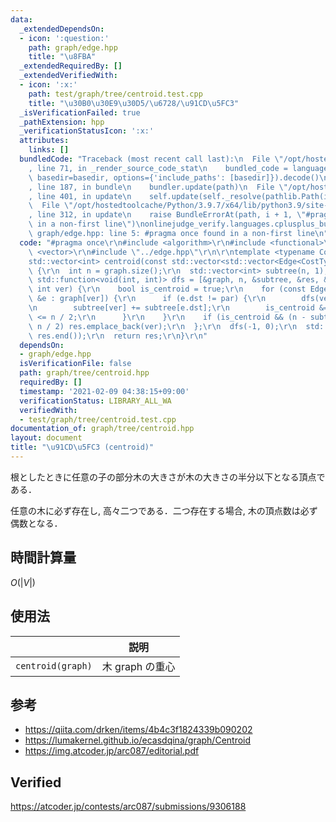```yaml
---
data:
  _extendedDependsOn:
  - icon: ':question:'
    path: graph/edge.hpp
    title: "\u8FBA"
  _extendedRequiredBy: []
  _extendedVerifiedWith:
  - icon: ':x:'
    path: test/graph/tree/centroid.test.cpp
    title: "\u30B0\u30E9\u30D5/\u6728/\u91CD\u5FC3"
  _isVerificationFailed: true
  _pathExtension: hpp
  _verificationStatusIcon: ':x:'
  attributes:
    links: []
  bundledCode: "Traceback (most recent call last):\n  File \"/opt/hostedtoolcache/Python/3.9.7/x64/lib/python3.9/site-packages/onlinejudge_verify/documentation/build.py\"\
    , line 71, in _render_source_code_stat\n    bundled_code = language.bundle(stat.path,\
    \ basedir=basedir, options={'include_paths': [basedir]}).decode()\n  File \"/opt/hostedtoolcache/Python/3.9.7/x64/lib/python3.9/site-packages/onlinejudge_verify/languages/cplusplus.py\"\
    , line 187, in bundle\n    bundler.update(path)\n  File \"/opt/hostedtoolcache/Python/3.9.7/x64/lib/python3.9/site-packages/onlinejudge_verify/languages/cplusplus_bundle.py\"\
    , line 401, in update\n    self.update(self._resolve(pathlib.Path(included), included_from=path))\n\
    \  File \"/opt/hostedtoolcache/Python/3.9.7/x64/lib/python3.9/site-packages/onlinejudge_verify/languages/cplusplus_bundle.py\"\
    , line 312, in update\n    raise BundleErrorAt(path, i + 1, \"#pragma once found\
    \ in a non-first line\")\nonlinejudge_verify.languages.cplusplus_bundle.BundleErrorAt:\
    \ graph/edge.hpp: line 5: #pragma once found in a non-first line\n"
  code: "#pragma once\r\n#include <algorithm>\r\n#include <functional>\r\n#include\
    \ <vector>\r\n#include \"../edge.hpp\"\r\n\r\ntemplate <typename CostType>\r\n\
    std::vector<int> centroid(const std::vector<std::vector<Edge<CostType>>> &graph)\
    \ {\r\n  int n = graph.size();\r\n  std::vector<int> subtree(n, 1), res;\r\n \
    \ std::function<void(int, int)> dfs = [&graph, n, &subtree, &res, &dfs](int par,\
    \ int ver) {\r\n    bool is_centroid = true;\r\n    for (const Edge<CostType>\
    \ &e : graph[ver]) {\r\n      if (e.dst != par) {\r\n        dfs(ver, e.dst);\r\
    \n        subtree[ver] += subtree[e.dst];\r\n        is_centroid &= subtree[e.dst]\
    \ <= n / 2;\r\n      }\r\n    }\r\n    if (is_centroid && (n - subtree[ver]) <=\
    \ n / 2) res.emplace_back(ver);\r\n  };\r\n  dfs(-1, 0);\r\n  std::sort(res.begin(),\
    \ res.end());\r\n  return res;\r\n}\r\n"
  dependsOn:
  - graph/edge.hpp
  isVerificationFile: false
  path: graph/tree/centroid.hpp
  requiredBy: []
  timestamp: '2021-02-09 04:38:15+09:00'
  verificationStatus: LIBRARY_ALL_WA
  verifiedWith:
  - test/graph/tree/centroid.test.cpp
documentation_of: graph/tree/centroid.hpp
layout: document
title: "\u91CD\u5FC3 (centroid)"
---
```


根としたときに任意の子の部分木の大きさが木の大きさの半分以下となる頂点である．

任意の木に必ず存在し, 高々二つである．二つ存在する場合, 木の頂点数は必ず偶数となる．


## 時間計算量

$O(\lvert V \rvert)$


## 使用法

||説明|
|:--:|:--:|
|`centroid(graph)`|木 $\mathrm{graph}$ の重心|


## 参考

- https://qiita.com/drken/items/4b4c3f1824339b090202
- https://lumakernel.github.io/ecasdqina/graph/Centroid
- https://img.atcoder.jp/arc087/editorial.pdf


## Verified

https://atcoder.jp/contests/arc087/submissions/9306188
